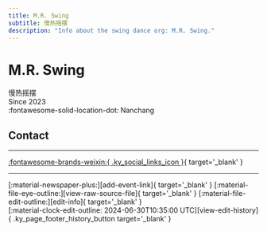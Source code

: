 ```yaml
---
title: M.R. Swing
subtitle: 慢热摇摆
description: "Info about the swing dance org: M.R. Swing."
---
```


# M.R. Swing

慢热摇摆  
Since 2023  
:fontawesome-solid-location-dot: Nanchang  


## Contact


---

 [:fontawesome-brands-weixin:{ .ky_social_links_icon }](# "慢热摇摆 MRSwing"){ target='_blank' }

---

<div class="ky_page_footer" markdown>
<div class="ky_page_footer_trailing" markdown="span">
[:material-newspaper-plus:][add-event-link]{ target='_blank' }
[:material-file-eye-outline:][view-raw-source-file]{ target='_blank' }
[:material-file-edit-outline:][edit-info]{ target='_blank' }
</div>
<div class="ky_page_footer_leading" markdown="span">
[:material-clock-edit-outline: 2024-06-30T10:35:00 UTC][view-edit-history]{ .ky_page_footer_history_button target='_blank' }
</div>
</div>

[add-event-link]: https://github.com/swingdance/events/issues/new?assignees=&labels=add+event&projects=&template=02-add_entity.yml&title=%5Bzh_CN%5D%20%3CName%3E&region=zh_CN&province=Jiangxi&city=Nanchang&org_id=m-r-swing "Add Event"
[view-raw-source-file]: https://github.com/swingdance/orgs/blob/main/zh_CN/m-r-swing.json "View Raw Source File"
[edit-info]: https://github.com/swingdance/orgs/issues/new?assignees=&labels=update+org&projects=&template=03-update_entity.yml&title=%5Bzh_CN%5D%20M.R.%20Swing&region=zh_CN&id=m-r-swing&name=M.R.%20Swing "Edit Info"

[view-edit-history]: https://github.com/swingdance/orgs/commits/main/zh_CN/m-r-swing.json "View Edit History"
